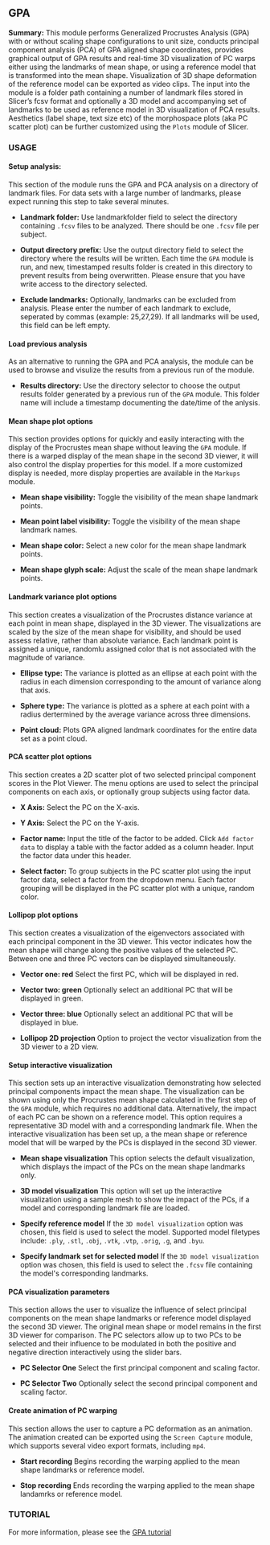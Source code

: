 ## GPA
**Summary:** This module performs Generalized Procrustes Analysis (GPA) with or without scaling shape configurations to unit size, conducts principal component analysis (PCA) of GPA aligned shape coordinates, provides graphical output of GPA results and real-time 3D visualization of PC warps either using the landmarks of mean shape, or using a reference model that is transformed into the mean shape. Visualization of 3D shape deformation of the reference model can be exported as video clips. The input into the module is a folder path containing a number of landmark files stored in Slicer’s fcsv format and optionally a 3D model and accompanying set of landmarks to be used as reference model in 3D visualization of PCA results. Aesthetics (label shape, text size etc) of the morphospace plots (aka PC scatter plot) can be further customized using the `Plots` module of Slicer. 

### USAGE
#### Setup analysis: 
This section of the module runs the GPA and PCA analysis on a directory of landmark files. For data sets with a large number of landmarks, please expect running this step to take several minutes.

* __Landmark folder:__ Use landmarkfolder field to select the directory containing `.fcsv` files to be analyzed. There should be one `.fcsv` file per subject. 

* __Output directory prefix:__ Use the output directory field to select the directory where the results will be written. Each time the `GPA` module is run, and new, timestamped results folder is created in this directory to prevent results from being overwritten. Please ensure that you have write access to the directory selected.

* __Exclude landmarks:__ Optionally, landmarks can be excluded from analysis. Please enter the number of each landmark to exclude, seperated by commas (example: 25,27,29). If all landmarks will be used, this field can be left empty.

#### Load previous analysis
As an alternative to running the GPA and PCA analysis, the module can be used to browse and visulize the results from a previous run of the module.

* __Results directory:__ Use the directory selector to choose the output results folder generated by a previous run of the `GPA` module. This folder name will include a timestamp documenting the date/time of the anlysis.

#### Mean shape plot options
This section provides options for quickly and easily interacting with the display of the Procrustes mean shape without leaving the `GPA` module. If there is a warped display of the mean shape in the second 3D viewer, it will also control the display properties for this model. If a more customized display is needed, more display properties are available in the `Markups` module. 

* __Mean shape visibility:__ Toggle the visibility of the mean shape landmark points.

* __Mean point label visibility:__ Toggle the visibility of the mean shape landmark names.

* __Mean shape color:__ Select a new color for the mean shape landmark points.

* __Mean shape glyph scale:__ Adjust the scale of the mean shape landmark points.

#### Landmark variance plot options
This section creates a visualization of the Procrustes distance variance at each point in mean shape, displayed in the 3D viewer. The visualizations are scaled by the size of the mean shape for visibility, and should be used assess relative, rather than absolute variance. Each landmark point is assigned a unique, randomlu assigned color that is not associated with the magnitude of variance.

* __Ellipse type:__ The variance is plotted as an ellipse at each point with the radius in each dimension corresponding to the amount of variance along that axis.

* __Sphere type:__ The variance is plotted as a sphere at each point with a radius dertermined by the average variance across three dimensions.

* __Point cloud:__ Plots GPA aligned landmark coordinates for the entire data set as a point cloud.

#### PCA scatter plot options
This section creates a 2D scatter plot of two selected principal component scores in the Plot Viewer. The menu options are used to select the principal components on each axis, or optionally group subjects using factor data. 

* __X Axis:__ Select the PC on the X-axis.

* __Y Axis:__ Select the PC on the Y-axis.

* __Factor name:__ Input the title of the factor to be added. Click `Add factor data` to display a table with the factor added as a column header. Input the factor data under this header.

* __Select factor:__ To group subjects in the PC scatter plot using the input factor data, select a factor from the dropdown menu. Each factor grouping will be displayed in the PC scatter plot with a unique, random color.

#### Lollipop plot options
This section creates a visualization of the eigenvectors associated with each principal component in the 3D viewer. This vector indicates how the mean shape will change along the positive values of the selected PC. Between one and three PC vectors can be displayed simultaneously.

* __Vector one: red__ Select the first PC, which will be displayed in red.

* __Vector two: green__ Optionally select an additional PC that will be displayed in green.

* __Vector three: blue__ Optionally select an additional PC that will be displayed in blue.

* __Lollipop 2D projection__ Option to project the vector visualization from the 3D viewer to a 2D view.

#### Setup interactive visualization
This section sets up an interactive visualization demonstrating how selected principal components impact the mean shape. The visualization can be shown using only the Procrustes mean shape calculated in the first step of the `GPA` module, which requires no additional data. Alternatively, the impact of each PC can be shown on a reference model. This option requires a representative 3D model with and a corresponding landmark file. When the interactive visualization has been set up, a the mean shape or reference model that will be warped by the PCs is displayed in the second 3D viewer.

* __Mean shape visualization__ This option selects the default visualization, which displays the impact of the PCs on the mean shape landmarks only.

* __3D model visualization__ This option will set up the interactive visualization using a sample mesh to show the impact of the PCs, if a model and corresponding landmark file are loaded.

* __Specify reference model__ If the `3D model visualization` option was chosen, this field is used to select the model. Supported model filetypes include: `.ply`, `.stl`, `.obj`, `.vtk`, `.vtp`, `.orig`, `.g`, and `.byu`.

* __Specify landmark set for selected model__ If the `3D model visualization` option was chosen, this field is used to select the `.fcsv` file containing the model's corresponding landmarks.

#### PCA visualization parameters 
This section allows the user to visualize the influence of select principal components on the mean shape landmarks or reference model displayed the second 3D viewer. The original mean shape or model remains in the first 3D viewer for comparison. The PC selectors allow up to two PCs to be selected and their influence to be modulated in both the positive and negative direction interactively using the slider bars. 

* __PC Selector One__ Select the first principal component and scaling factor.

* __PC Selector Two__ Optionally select the second principal component and scaling factor.

#### Create animation of PC warping
This section allows the user to capture a PC deformation as an animation. The animation created can be exported using the `Screen Capture` module, which supports several video export formats, including `mp4`.

* __Start recording__ Begins recording the warping applied to the mean shape landmarks or reference model.

* __Stop recording__  Ends recording the warping applied to the mean shape landamrks or reference model.

### TUTORIAL
For more information, please see the [GPA tutorial](https://github.com/SlicerMorph/S_2020/blob/master/Day_3/GPA/GPA.md)






